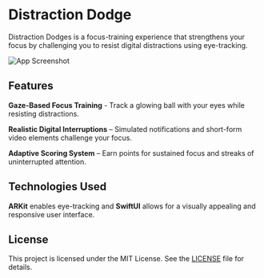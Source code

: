# Distraction Dodge

Distraction Dodges is a focus-training experience that strengthens your focus by challenging you to resist digital distractions using eye-tracking.

![App Screenshot](Screenshot.png)

## Features

**Gaze-Based Focus Training** - Track a glowing ball with your eyes while resisting distractions.

**Realistic Digital Interruptions** – Simulated notifications and short-form video elements challenge your focus.

**Adaptive Scoring System** – Earn points for sustained focus and streaks of uninterrupted attention.

## Technologies Used

**ARKit** enables eye-tracking and **SwiftUI** allows for a visually appealing and responsive user interface.

## License

This project is licensed under the MIT License. See the [LICENSE](LICENSE) file for details.

